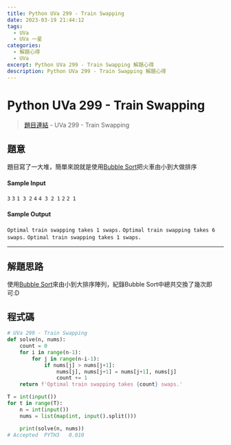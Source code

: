 ```yaml
---
title: Python UVa 299 - Train Swapping
date: 2023-03-19 21:44:12
tags:
  - UVa
  - UVa 一星
categories:
  - 解題心得
  - UVa
excerpt: Python UVa 299 - Train Swapping 解題心得
description: Python UVa 299 - Train Swapping 解題心得
---
```


# Python UVa 299 - Train Swapping

>[題目連結](https://onlinejudge.org/index.php?option=com_onlinejudge&Itemid=8&page=show_problem&category=0&problem=235&mosmsg=Submission+received+with+ID+28320012) - UVa 299 - Train Swapping



## 題意
題目寫了一大堆，簡單來說就是使用[Bubble Sort](https://www.geeksforgeeks.org/bubble-sort/)把火車由小到大做排序

#### Sample Input 
`3`
`3`
`1 3 2`
`4`
`4 3 2 1`
`2`
`2 1`

#### Sample Output 
`Optimal train swapping takes 1 swaps.`
`Optimal train swapping takes 6 swaps.`
`Optimal train swapping takes 1 swaps.`

---
## 解題思路
使用[Bubble Sort](https://www.geeksforgeeks.org/bubble-sort/)來由小到大排序陣列，紀錄Bubble Sort中總共交換了幾次即可:D


## 程式碼
```python
# UVa 299 - Train Swapping
def solve(n, nums):
    count = 0
    for i in range(n-1):
        for j in range(n-i-1):
            if nums[j] > nums[j+1]:
                nums[j], nums[j+1] = nums[j+1], nums[j]
                count += 1
    return f'Optimal train swapping takes {count} swaps.'

T = int(input())
for t in range(T):
    n = int(input())
    nums = list(map(int, input().split()))

    print(solve(n, nums))
# Accepted	PYTH3	0.010
```